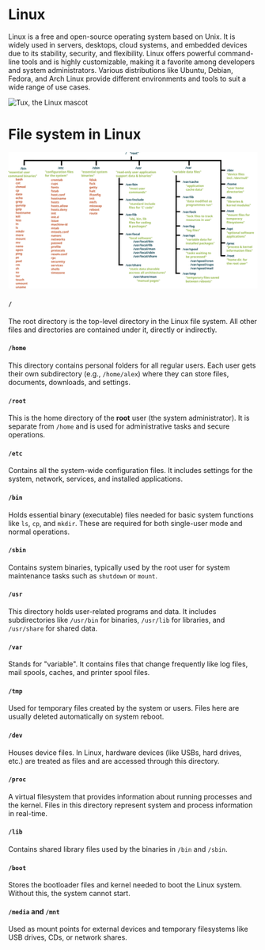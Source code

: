 # Linux
Linux is a free and open-source operating system based on Unix. It is widely used in servers, desktops, cloud systems, and embedded devices due to its stability, security, and flexibility. Linux offers powerful command-line tools and is highly customizable, making it a favorite among developers and system administrators. Various distributions like Ubuntu, Debian, Fedora, and Arch Linux provide different environments and tools to suit a wide range of use cases.

![Tux, the Linux mascot](/assets/images/tux.png)
# File system in Linux
![filesystem](/img/filesystem.png)

#### `/`

The root directory is the top-level directory in the Linux file system. All other files and directories are contained under it, directly or indirectly.

#### `/home`

This directory contains personal folders for all regular users. Each user gets their own subdirectory (e.g., `/home/alex`) where they can store files, documents, downloads, and settings.

#### `/root`

This is the home directory of the **root** user (the system administrator). It is separate from `/home` and is used for administrative tasks and secure operations.

#### `/etc`

Contains all the system-wide configuration files. It includes settings for the system, network, services, and installed applications.

#### `/bin`

Holds essential binary (executable) files needed for basic system functions like `ls`, `cp`, and `mkdir`. These are required for both single-user mode and normal operations.

#### `/sbin`

Contains system binaries, typically used by the root user for system maintenance tasks such as `shutdown` or `mount`.

#### `/usr`

This directory holds user-related programs and data. It includes subdirectories like `/usr/bin` for binaries, `/usr/lib` for libraries, and `/usr/share` for shared data.

#### `/var`

Stands for "variable". It contains files that change frequently like log files, mail spools, caches, and printer spool files.

#### `/tmp`

Used for temporary files created by the system or users. Files here are usually deleted automatically on system reboot.

#### `/dev`

Houses device files. In Linux, hardware devices (like USBs, hard drives, etc.) are treated as files and are accessed through this directory.

#### `/proc`

A virtual filesystem that provides information about running processes and the kernel. Files in this directory represent system and process information in real-time.

#### `/lib`

Contains shared library files used by the binaries in `/bin` and `/sbin`.

#### `/boot`

Stores the bootloader files and kernel needed to boot the Linux system. Without this, the system cannot start.

#### `/media` and `/mnt`

Used as mount points for external devices and temporary filesystems like USB drives, CDs, or network shares.


